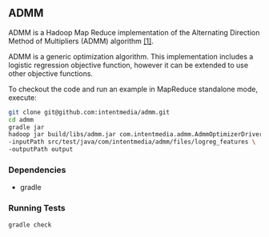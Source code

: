 ## ADMM

ADMM is a Hadoop Map Reduce implementation of the Alternating Direction Method
of Multipliers (ADMM) algorithm [[1]](http://www.stanford.edu/~boyd/papers/admm_distr_stats.html).

ADMM is a generic optimization algorithm.  This implementation includes a
logistic regression objective function, however it can be extended to use other
objective functions.

To checkout the code and run an example in MapReduce standalone
mode, execute:

```bash
git clone git@github.com:intentmedia/admm.git
cd admm
gradle jar
hadoop jar build/libs/admm.jar com.intentmedia.admm.AdmmOptimizerDriver \
-inputPath src/test/java/com/intentmedia/admm/files/logreg_features \
-outputPath output
```

### Dependencies

* gradle

### Running Tests
```bash
gradle check
```
